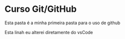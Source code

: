 # Curso Git/GitHub
 Esta pasta é a minha primeira pasta para o uso de github

 Esta linah eu alterei diretamente do vsCode
